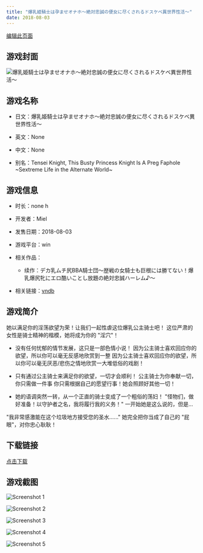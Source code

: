 ```yaml
---
title: "爆乳姫騎士は孕ませオナホ～絶対忠誠の便女に尽くされるドスケベ異世界性活～"
date: 2018-08-03
---
```

[编辑此页面](https://github.com/ACG-3/ADV3-source/blob/main/source/_posts/%E7%88%86%E4%B9%B3%E5%A7%AB%E9%A8%8E%E5%A3%AB%E3%81%AF%E5%AD%95%E3%81%BE%E3%81%9B%E3%82%AA%E3%83%8A%E3%83%9B%EF%BD%9E%E7%B5%B6%E5%AF%BE%E5%BF%A0%E8%AA%A0%E3%81%AE%E4%BE%BF%E5%A5%B3%E3%81%AB%E5%B0%BD%E3%81%8F%E3%81%95%E3%82%8C%E3%82%8B%E3%83%89%E3%82%B9%E3%82%B1%E3%83%99%E7%95%B0%E4%B8%96%E7%95%8C%E6%80%A7%E6%B4%BB%EF%BD%9E.md)

## 游戏封面

![爆乳姫騎士は孕ませオナホ～絶対忠誠の便女に尽くされるドスケベ異世界性活～](https%3A//pan.timero.xyz/onedrive/img_lib_001/%E7%88%86%E4%B9%B3%E5%A7%AB%E9%A8%8E%E5%A3%AB%E3%81%AF%E5%AD%95%E3%81%BE%E3%81%9B%E3%82%AA%E3%83%8A%E3%83%9B%EF%BD%9E%E7%B5%B6%E5%AF%BE%E5%BF%A0%E8%AA%A0%E3%81%AE%E4%BE%BF%E5%A5%B3%E3%81%AB%E5%B0%BD%E3%81%8F%E3%81%95%E3%82%8C%E3%82%8B%E3%83%89%E3%82%B9%E3%82%B1%E3%83%99%E7%95%B0%E4%B8%96%E7%95%8C%E6%80%A7%E6%B4%BB%EF%BD%9E_cover.avif)


## 游戏名称

- 日文：爆乳姫騎士は孕ませオナホ～絶対忠誠の便女に尽くされるドスケベ異世界性活～
- 英文：None
- 中文：None

- 别名：Tensei Knight, This Busty Princess Knight Is A Preg Faphole ~Sextreme Life in the Alternate World~


## 游戏信息

- 时长：none h
- 开发者：Miel
- 发售日期：2018-08-03
- 游戏平台：win
- 相关作品：
   - 续作：デカ乳ムチ尻BBA騎士団～歴戦の女騎士も巨根には勝てない！爆乳爆尻牝にエロ酷いことし放題の絶対忠誠ハーレム♪～

- 相关链接：[vndb](https://vndb.org/v23291)


## 游戏简介

她以满足你的淫荡欲望为荣！让我们一起性虐这位爆乳公主骑士吧！
这位严肃的女性是骑士精神的楷模，她将成为你的 "淫穴"！

* 没有任何忧郁的情节发展，这只是一部色情小说！
因为公主骑士喜欢回应你的欲望，所以你可以毫无反感地欣赏到一整
因为公主骑士喜欢回应你的欲望，所以你可以毫无厌恶/悲伤之情地欣赏一大堆低俗的戏剧！

* 只有通过公主骑士来满足你的欲望，一切才会顺利！
公主骑士为你奉献一切，你只需做一件事
你只需根据自己的愿望行事！她会照顾好其他一切！

* 她的语调突然一转，从一个正直的骑士变成了一个粗俗的荡妇！
"怪物们，做好准备！以守护者之名，我将履行我的义务！"
一开始她是这么说的，但是...

"我非常感激能在这个垃圾地方接受您的圣水......"
她完全把你当成了自己的 "屁眼"，对你忠心耿耿！




## 下载链接

[点击下载](https://pan.timero.xyz/onedrive/adv_lib_001/%E7%88%86%E4%B9%B3%E5%A7%AB%E9%A8%8E%E5%A3%AB%E3%81%AF%E5%AD%95%E3%81%BE%E3%81%9B%E3%82%AA%E3%83%8A%E3%83%9B%EF%BD%9E%E7%B5%B6%E5%AF%BE%E5%BF%A0%E8%AA%A0%E3%81%AE%E4%BE%BF%E5%A5%B3%E3%81%AB%E5%B0%BD%E3%81%8F%E3%81%95%E3%82%8C%E3%82%8B%E3%83%89%E3%82%B9%E3%82%B1%E3%83%99%E7%95%B0%E4%B8%96%E7%95%8C%E6%80%A7%E6%B4%BB%EF%BD%9E)


## 游戏截图


![Screenshot 1](https%3A//pan.timero.xyz/onedrive/img_lib_001/%E7%88%86%E4%B9%B3%E5%A7%AB%E9%A8%8E%E5%A3%AB%E3%81%AF%E5%AD%95%E3%81%BE%E3%81%9B%E3%82%AA%E3%83%8A%E3%83%9B%EF%BD%9E%E7%B5%B6%E5%AF%BE%E5%BF%A0%E8%AA%A0%E3%81%AE%E4%BE%BF%E5%A5%B3%E3%81%AB%E5%B0%BD%E3%81%8F%E3%81%95%E3%82%8C%E3%82%8B%E3%83%89%E3%82%B9%E3%82%B1%E3%83%99%E7%95%B0%E4%B8%96%E7%95%8C%E6%80%A7%E6%B4%BB%EF%BD%9E_Screenshot_1.avif)

![Screenshot 2](https%3A//pan.timero.xyz/onedrive/img_lib_001/%E7%88%86%E4%B9%B3%E5%A7%AB%E9%A8%8E%E5%A3%AB%E3%81%AF%E5%AD%95%E3%81%BE%E3%81%9B%E3%82%AA%E3%83%8A%E3%83%9B%EF%BD%9E%E7%B5%B6%E5%AF%BE%E5%BF%A0%E8%AA%A0%E3%81%AE%E4%BE%BF%E5%A5%B3%E3%81%AB%E5%B0%BD%E3%81%8F%E3%81%95%E3%82%8C%E3%82%8B%E3%83%89%E3%82%B9%E3%82%B1%E3%83%99%E7%95%B0%E4%B8%96%E7%95%8C%E6%80%A7%E6%B4%BB%EF%BD%9E_Screenshot_2.avif)

![Screenshot 3](https%3A//pan.timero.xyz/onedrive/img_lib_001/%E7%88%86%E4%B9%B3%E5%A7%AB%E9%A8%8E%E5%A3%AB%E3%81%AF%E5%AD%95%E3%81%BE%E3%81%9B%E3%82%AA%E3%83%8A%E3%83%9B%EF%BD%9E%E7%B5%B6%E5%AF%BE%E5%BF%A0%E8%AA%A0%E3%81%AE%E4%BE%BF%E5%A5%B3%E3%81%AB%E5%B0%BD%E3%81%8F%E3%81%95%E3%82%8C%E3%82%8B%E3%83%89%E3%82%B9%E3%82%B1%E3%83%99%E7%95%B0%E4%B8%96%E7%95%8C%E6%80%A7%E6%B4%BB%EF%BD%9E_Screenshot_3.avif)

![Screenshot 4](https%3A//pan.timero.xyz/onedrive/img_lib_001/%E7%88%86%E4%B9%B3%E5%A7%AB%E9%A8%8E%E5%A3%AB%E3%81%AF%E5%AD%95%E3%81%BE%E3%81%9B%E3%82%AA%E3%83%8A%E3%83%9B%EF%BD%9E%E7%B5%B6%E5%AF%BE%E5%BF%A0%E8%AA%A0%E3%81%AE%E4%BE%BF%E5%A5%B3%E3%81%AB%E5%B0%BD%E3%81%8F%E3%81%95%E3%82%8C%E3%82%8B%E3%83%89%E3%82%B9%E3%82%B1%E3%83%99%E7%95%B0%E4%B8%96%E7%95%8C%E6%80%A7%E6%B4%BB%EF%BD%9E_Screenshot_4.avif)

![Screenshot 5](https%3A//pan.timero.xyz/onedrive/img_lib_001/%E7%88%86%E4%B9%B3%E5%A7%AB%E9%A8%8E%E5%A3%AB%E3%81%AF%E5%AD%95%E3%81%BE%E3%81%9B%E3%82%AA%E3%83%8A%E3%83%9B%EF%BD%9E%E7%B5%B6%E5%AF%BE%E5%BF%A0%E8%AA%A0%E3%81%AE%E4%BE%BF%E5%A5%B3%E3%81%AB%E5%B0%BD%E3%81%8F%E3%81%95%E3%82%8C%E3%82%8B%E3%83%89%E3%82%B9%E3%82%B1%E3%83%99%E7%95%B0%E4%B8%96%E7%95%8C%E6%80%A7%E6%B4%BB%EF%BD%9E_Screenshot_5.avif)

